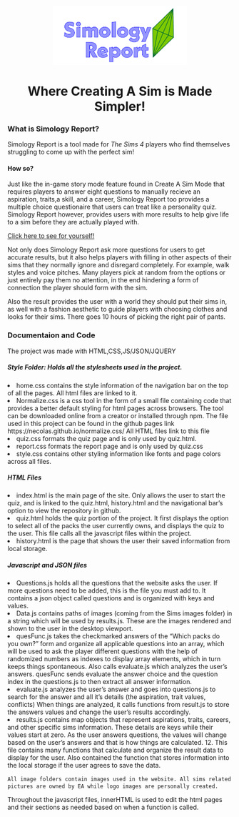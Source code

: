 <!-- ![Alt text](/images/logo.png) -->
<div align="center">
    <img width="300" src="/images/logo.png">
    <h1>Where Creating A Sim is Made Simpler!</h1>
</div>
<div>
  <h3>What is Simology Report?</h3>
  <p>Simology Report is a tool made for <i>The Sims 4</i> players who find themselves struggling to come up with the perfect sim!</p>
  <h4> How so? </h4>
    Just like the in-game story mode feature found in Create A Sim Mode that requires players to answer eight questions to manually recieve an 
  aspiration, traits,a skill, and a career, Simology Report too provides a multiple choice questionaire that users can treat like a personality
  quiz. Simology Report however, provides users with more results to help give life to a sim before they are actually played with.

  <a href="staynaa.github.io" target="_blank">Click here to see for yourself!</a>
  
 Not only does Simology Report ask more questions for users to get accurate results, but it also helps players with filling in other aspects
  of their sims that they normally ignore and disregard completely. For example, walk styles and voice pitches. Many players pick at random from
  the options or just entirely pay them no attention, in the end hindering a form of connection the player should form with the sim. 

  Also the result provides the user with a world they should put their sims in, as well with a fashion aesthetic to guide players with choosing
  clothes and looks for their sims. There goes 10 hours of picking the right pair of pants. 
  </div>
  <h3>Documentaion and Code</h3>
  The project was made with HTML,CSS,JS/JSON/JQUERY
 
 <h5>Style Folder: Holds all the stylesheets used in the project.</h5>
  <li> home.css contains the style information of the navigation bar on the top of all the pages. All html files are linked to it.</li>
  <li> Normalize.css is a css tool in the form of a small file containing code that provides a better default styling for html pages 
    across browsers. The tool can be downloaded online from a creator or installed through npm. The file used in this project can be 
    found in the github pages link https://necolas.github.io/normalize.css/ All HTML files link to this file </li>
  <li>quiz.css formats the quiz page and is only used by quiz.html. </li>
  <li>report.css formats the report page and is only used by quiz.css</li>
  <li>style.css contains other styling information like fonts and page colors across all files.</li>

<h5>HTML Files</h5>
  <li> index.html is the main page of the site. Only allows the user to start the quiz, and is
linked to the quiz.html, history.html and the navigational bar’s option to view the
repository in github.</li>
  <li> quiz.html holds the quiz portion of the project. It first displays the option to select all of
the packs the user currently owns, and displays the quiz to the user. This file calls all the
javascript files within the project.</li>
  <li> history.html is the page that shows the user their saved information from local storage.</li>

<h5>Javascript and JSON files</h5>
  <li> Questions.js holds all the questions that the website asks the user. If more questions need
to be added, this is the file you must add to. It contains a json object called questions and
is organized with keys and values.</li>
  <li> Data.js contains paths of images (coming from the Sims images folder) in a string which
will be used by results.js. These are the images rendered and shown to the user in the
desktop viewport.</li>
  <li> quesFunc.js takes the checkmarked answers of the “Which packs do you own?” form and
organize all applicable questions into an array, which will be used to ask the player different questions with the help of randomized numbers as indexes to display array elements, which in turn keeps things spontaneous.
Also calls evaluate.js which analyzes the user’s answers. quesFunc sends evaluate the answer choice and the question index in the questions.js to then extract all answer information.</li>
  <li> evaluate.js analyzes the user’s answer and goes into questions.js to search for the answer and all it’s details (the aspiration, trait values, conflicts)
 When things are analyzed, it calls functions from result.js to store the answers values and change the user’s results accordingly.</li>
  <li> results.js contains map objects that represent aspirations, traits, careers, and other specific sims information. These details are keys while their values start at zero. As the user answers questions, the values will change based on the user’s answers and that is how things are calculated.
 12. This file contains many functions that calculate and organize the result data to display for the user. Also contained the function that stores information into the local storage if the user agrees to save the data. </li>

    All image folders contain images used in the website. All sims related pictures are owned by EA while logo images are personally created.
Throughout the javascript files, innerHTML is used to edit the html pages and their sections as needed based on when a function is called.

